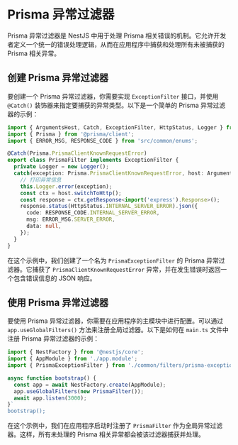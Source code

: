 # Prisma 异常过滤器

Prisma 异常过滤器是 NestJS 中用于处理 Prisma 相关错误的机制。它允许开发者定义一个统一的错误处理逻辑，从而在应用程序中捕获和处理所有未被捕获的 Prisma 相关异常。

## 创建 Prisma 异常过滤器

要创建一个 Prisma 异常过滤器，你需要实现 `ExceptionFilter` 接口，并使用 `@Catch()` 装饰器来指定要捕获的异常类型。以下是一个简单的 Prisma 异常过滤器的示例：

```typescript
import { ArgumentsHost, Catch, ExceptionFilter, HttpStatus, Logger } from '@nestjs/common';
import { Prisma } from '@prisma/client';
import { ERROR_MSG, RESPONSE_CODE } from 'src/common/enums';

@Catch(Prisma.PrismaClientKnownRequestError)
export class PrismaFilter implements ExceptionFilter {
  private Logger = new Logger();
  catch(exception: Prisma.PrismaClientKnownRequestError, host: ArgumentsHost) {
    // 打印异常信息
    this.Logger.error(exception);
    const ctx = host.switchToHttp();
    const response = ctx.getResponse<import('express').Response>();
    response.status(HttpStatus.INTERNAL_SERVER_ERROR).json({
      code: RESPONSE_CODE.INTERNAL_SERVER_ERROR,
      msg: ERROR_MSG.SERVER_ERROR,
      data: null,
    });
  }
}
```

在这个示例中，我们创建了一个名为 `PrismaExceptionFilter` 的 Prisma 异常过滤器。它捕获了 `PrismaClientKnownRequestError` 异常，并在发生错误时返回一个包含错误信息的 JSON 响应。

## 使用 Prisma 异常过滤器

要使用 Prisma 异常过滤器，你需要在应用程序的主模块中进行配置。可以通过 `app.useGlobalFilters()` 方法来注册全局过滤器。以下是如何在 `main.ts` 文件中注册 Prisma 异常过滤器的示例：

```typescript
import { NestFactory } from '@nestjs/core';
import { AppModule } from './app.module';
import { PrismaExceptionFilter } from './common/filters/prisma-exception-filter';

async function bootstrap() {
  const app = await NestFactory.create(AppModule);
  app.useGlobalFilters(new PrismaFilter());
  await app.listen(3000);
}`
bootstrap();
```

在这个示例中，我们在应用程序启动时注册了 `PrismaFilter` 作为全局异常过滤器。这样，所有未处理的 Prisma 相关异常都会被该过滤器捕获并处理。
